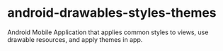 # android-drawables-styles-themes
Android Mobile Application that applies common styles to views, use drawable resources, and apply themes in app.
